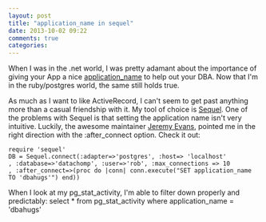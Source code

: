 ```yaml
---
layout: post
title: "application_name in sequel"
date: 2013-10-02 09:22
comments: true
categories: 
---
```


When I was in the .net world, I was pretty adamant about the importance of giving your App a nice [application_name][1] to help out your DBA. Now that I'm in the ruby/postgres world, the same still holds true.  
  
As much as I want to like ActiveRecord, I can't seem to get past anything more than a casual friendship with it. My tool of choice is [Sequel][3]. One of the problems with Sequel is that setting the application name isn't very intuitive. Luckily, the awesome maintainer [Jeremy Evans][2], pointed me in the right direction with the :after_connect option. Check it out:

	require 'sequel'
	DB = Sequel.connect(:adapter=>'postgres', :host=> 'localhost'
	, :database=>'datachomp', :user=>'rob', :max_connections => 10
	, :after_connect=>(proc do |conn| conn.execute("SET application_name TO 'dbahugs'") end))

 When I look at my pg_stat_activity, I'm able to filter down properly and predictably:
 	select * from pg_stat_activity where application_name = 'dbahugs'


[1]: http://datachomp.com/archives/application-connection-ocd/
[2]: https://twitter.com/jeremyevans0
[3]: https://github.com/jeremyevans/sequel